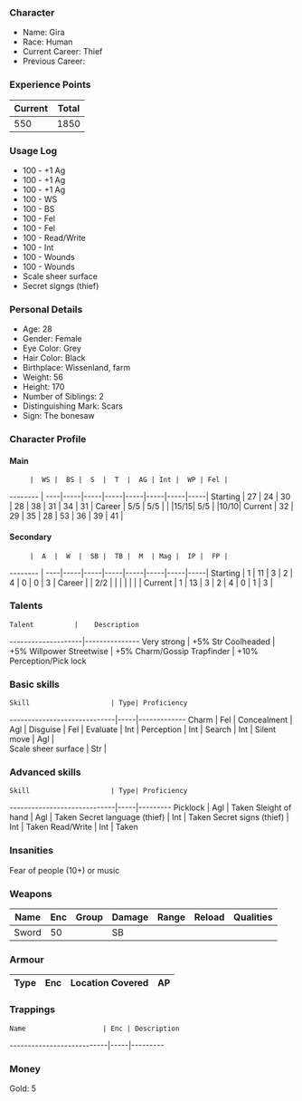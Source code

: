 ### Character
- Name: Gira
- Race: Human
- Current Career: Thief
- Previous Career:

### Experience Points
Current | Total
--------|------
 550      | 1850
    
### Usage Log
- 100 - +1 Ag
- 100 - +1 Ag
- 100 - +1 Ag
- 100 - WS
- 100 - BS
- 100 - Fel
- 100 - Fel
- 100 - Read/Write
- 100 - Int
- 100 - Wounds
- 100 - Wounds
- Scale sheer surface
- Secret signgs (thief)


### Personal Details
- Age: 28
- Gender: Female
- Eye Color: Grey
- Hair Color: Black
- Birthplace: Wissenland, farm
- Weight:  56
- Height:  170
- Number of Siblings: 2
- Distinguishing Mark: Scars
- Sign: The bonesaw

### Character Profile

#### Main
         |  WS |  BS |  S  |  T  |  AG | Int |  WP | Fel |
-------- | ----|-----|-----|-----|-----|-----|-----|-----|
Starting |  27 |  24 |  30 |  28 |  38 |  31 |  34 |  31 |
Career   | 5/5 | 5/5 |     |     |15/15| 5/5 |     |10/10|
Current  |  32 |  29 |  35 |  28 |  53 |  36 |  39 |  41 |

#### Secondary
         |  A  |  W  |  SB |  TB |  M  | Mag |  IP |  FP |
-------- | ----|-----|-----|-----|-----|-----|-----|-----|
Starting |  1  |  11 |  3  |  2  |  4  |  0  |  0  |  3  |
Career   |     | 2/2 |     |     |     |     |     |     |
Current  |  1  |  13 |  3  |  2  |  4  |  0  |  1  |  3  |
  
### Talents
    Talent          |    Description
--------------------|---------------
Very strong         | +5% Str
Coolheaded          | +5% Willpower
Streetwise          | +5% Charm/Gossip
Trapfinder          | +10% Perception/Pick lock

### Basic skills
    Skill                    | Type| Proficiency
-----------------------------|-----|-------------
Charm                        | Fel | 
Concealment                  | Agl | 
Disguise                     | Fel | 
Evaluate       		            | Int |
Perception                   | Int |
Search                       | Int |
Silent move                  | Agl | 					
Scale sheer surface           | Str | 			

### Advanced skills
    Skill                    | Type| Proficiency
-----------------------------|-----|---------
Picklock                     | Agl | Taken
Sleight of hand              | Agl | Taken
Secret language (thief)      | Int | Taken
Secret signs (thief)         | Int | Taken
Read/Write                   | Int | Taken


### Insanities
Fear of people (10+) or music

### Weapons
   Name  | Enc | Group | Damage | Range | Reload | Qualities
-------- |-----|-------|--------|-------|--------|---------------------------------
   Sword |  50 |       |   SB   |       |        |
 
### Armour
   Type   | Enc | Location Covered | AP |
----------|-----|------------------|----|

### Trappings
    Name                   | Enc | Description
---------------------------|-----|---------

### Money
Gold: 5
